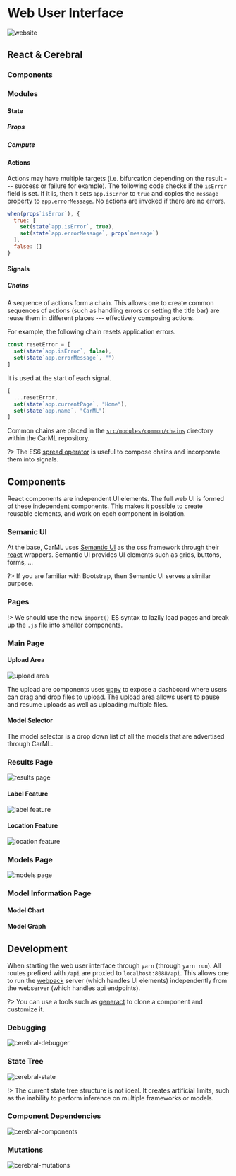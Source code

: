 # Web User Interface

![website](<assets/screenshots/main-page.png|height=247, width=213, align=floated> "CarML Main Page")

## React & Cerebral

### Components

### Modules

#### State

##### Props

##### Compute

#### Actions

Actions may have multiple targets (i.e. bifurcation depending on the result --- success or failure for example). 
The following code checks if the `isError` field is set.
If it is, then it sets `app.isError` to `true` and copies the `message` property to `app.errorMessage`.
No actions are invoked if there are no errors.

```.js
when(props`isError`), {
  true: [
    set(state`app.isError`, true),
    set(state`app.errorMessage`, props`message`)
  ],
  false: []
}
```

#### Signals

##### Chains

A sequence of actions form a chain.
This allows one to create common sequences of actions (such as handling errors or setting the title bar) are reuse them in different places --- effectively composing actions.

For example, the following chain resets application errors.

```.js
const resetError = [
  set(state`app.isError`, false),
  set(state`app.errorMessage`, "")
]
```

It is used at the start of each signal.

```.js
[
  ...resetError,
  set(state`app.currentPage`, "Home"),
  set(state`app.name`, "CarML")
]
```

Common chains are placed in the [`src/modules/common/chains`](https://github.com/rai-project/carml/tree/master/src/modules/common/chains) directory within the CarML repository.

?> The ES6 [spread operator](https://developer.mozilla.org/en-US/docs/Web/JavaScript/Reference/Operators/Spread_operator) is useful to compose chains and incorporate them into signals.

## Components

React components are independent UI elements.
The full web UI is formed of these independent components.
This makes it possible to create reusable elements, and work on each component in isolation.

### Semanic UI

At the base, CarML uses [Semantic UI](http://semantic-ui.com) as the css framework through their [react](https://react.semantic-ui.com/) wrappers.
Semantic UI provides UI elements such as grids, buttons, forms, ...

?> If you are familiar with Bootstrap, then Semantic UI serves a similar purpose.

### Pages

!> We should use the new `import()` ES syntax to lazily load pages and break up the `.js` file into smaller components.

### Main Page

#### Upload Area

![upload area](<assets/screenshots/upload-area.png|height=185, width=386, align=center> "CarML Upload Area")

The upload are components uses [uppy](https://uppy.io) to expose a dashboard where users can drag and drop files to upload.
The upload area allows users to pause and resume uploads as well as uploading multiple files.

#### Model Selector

The model selector is a drop down list of all the models that are advertised through CarML.

### Results Page

![results page](<assets/screenshots/inference-results-page.png|height=257, width=253, align=center> "Results Page")

#### Label Feature

![label feature](<assets/screenshots/label-feature.png|height=126, width=383, align=center> "Label feature")

#### Location Feature

![location feature](<assets/screenshots/location-feature.png|height=185, width=387, align=center> "Location feature")

### Models Page

![models page](<assets/screenshots/models-page.png|height=257, width=253, align=center> "Models Page")

### Model Information Page

#### Model Chart

#### Model Graph

## Development

When starting the web user interface through `yarn` (through `yarn run`).
All routes prefixed with `/api` are proxied to `localhost:8088/api`. 
This allows one to run the [webpack](https://webpack.js.org/) server (which handles UI elements) independently from the webserver (which handles api endpoints).

?> You can use a tools such as [generact](https://github.com/diegohaz/generact) to clone a component and customize it.

### Debugging

![cerebral-debugger](<assets/screenshots/cerebral-debugger.png|height=325, width=425, align=center> "Cerebral Debugger")

### State Tree

![cerebral-state](<assets/screenshots/cerebral-state.png|height=325, width=425, align=center> "Cerebral State")

!> The current state tree structure is not ideal. It creates artificial limits, such as the inability to perform inference on multiple frameworks or models.

### Component Dependencies

![cerebral-components](<assets/screenshots/cerebral-components.png|height=325, width=425, align=center> "Cerebral Components")

### Mutations

![cerebral-mutations](<assets/screenshots/cerebral-mutations.png|height=325, width=425, align=center> "Cerebral Mutations")
